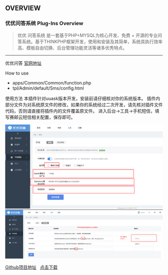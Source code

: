 ## OVERVIEW

### 优优问答系统 Plug-Ins Overview

>优优 问答系统 是一套基于PHP+MYSQL为核心开发、免费 + 开源的专业问答系统。基于THINKPHP框架开发，使用和安装及其简单，系统具执行效率高、模板自由切换、后台管理功能灵活等诸多优秀特点。
------
优优问答  [官网地址](http://www.uuask.cn/)

How to use

-	apps/Common/Common/function.php
-	tpl/Admin/default/Sms/config.html

使用方法
    本插件针对uuask版本开发，安装前请仔细核对你的系统版本。
    插件内部分文件为对系统原文件的修改，如果你的系统经过二次开发，请先核对插件文件代码，否则请直接将插件内的文件覆盖原文件。
    进入后台->工具->手机短信，填写赛邮云短信相关配置，保存即可。

![Submail](./markdown/1.png)
![Submail](./markdown/2.png)


[Github项目地址](https://github.com/submail-developers/uuask_sms)&nbsp;&nbsp;&nbsp;[点击下载](https://github.com/submail-developers/uuask_sms/archive/master.zip)
